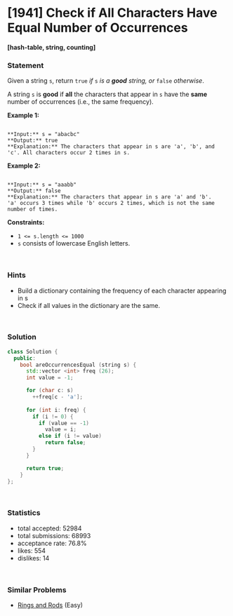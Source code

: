 # [1941] Check if All Characters Have Equal Number of Occurrences

**[hash-table, string, counting]**

### Statement

Given a string `s`, return `true` *if* `s` *is a **good** string, or* `false` *otherwise*.

A string `s` is **good** if **all** the characters that appear in `s` have the **same** number of occurrences (i.e., the same frequency).


**Example 1:**

```

**Input:** s = "abacbc"
**Output:** true
**Explanation:** The characters that appear in s are 'a', 'b', and 'c'. All characters occur 2 times in s.

```

**Example 2:**

```

**Input:** s = "aaabb"
**Output:** false
**Explanation:** The characters that appear in s are 'a' and 'b'.
'a' occurs 3 times while 'b' occurs 2 times, which is not the same number of times.

```

**Constraints:**
* `1 <= s.length <= 1000`
* `s` consists of lowercase English letters.


<br>

### Hints

- Build a dictionary containing the frequency of each character appearing in s
- Check if all values in the dictionary are the same.

<br>

### Solution

```cpp
class Solution {
  public:
    bool areOccurrencesEqual (string s) {
      std::vector <int> freq (26);
      int value = -1;

      for (char c: s)
        ++freq[c - 'a'];
      
      for (int i: freq) {
        if (i != 0) {
          if (value == -1)
            value = i;
          else if (i != value)
            return false;
        }
      }

      return true;
    }
};
```

<br>

### Statistics

- total accepted: 52984
- total submissions: 68993
- acceptance rate: 76.8%
- likes: 554
- dislikes: 14

<br>

### Similar Problems

- [Rings and Rods](https://leetcode.com/problems/rings-and-rods) (Easy)
